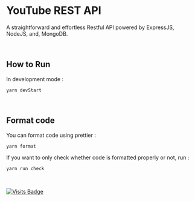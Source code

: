 # YouTube REST API

A straightforward and effortless Restful API powered by ExpressJS, NodeJS, and, MongoDB.

<br />

## How to Run

In development mode :
```
yarn devStart
```

<br />

## Format code

You can format code using prettier :
```
yarn format
```

If you want to only check whether code is formatted properly or not, run :
```
yarn run check
```

<br />

[![Visits Badge](https://badges.pufler.dev/visits/kevinadhiguna/youtube-rest-api)](https://github.com/kevinadhiguna)
